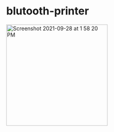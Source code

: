 # blutooth-printer
<img width="270" alt="Screenshot 2021-09-28 at 1 58 20 PM" src="https://user-images.githubusercontent.com/62813305/135053887-c86a13ca-8d46-4520-8553-a5645c9d4d2f.png">
